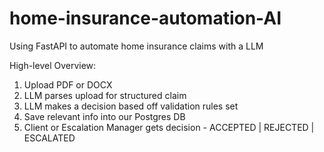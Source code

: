 # home-insurance-automation-AI
Using FastAPI to automate home insurance claims with a LLM

High-level Overview:
1. Upload PDF or DOCX
2. LLM parses upload for structured claim
3. LLM makes a decision based off validation rules set
4. Save relevant info into our Postgres DB
5. Client or Escalation Manager gets decision - ACCEPTED | REJECTED | ESCALATED